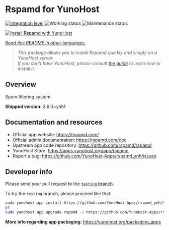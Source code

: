 <!--
N.B.: This README was automatically generated by <https://github.com/YunoHost/apps/tree/master/tools/readme_generator>
It shall NOT be edited by hand.
-->

# Rspamd for YunoHost

[![Integration level](https://dash.yunohost.org/integration/rspamd.svg)](https://ci-apps.yunohost.org/ci/apps/rspamd/) ![Working status](https://ci-apps.yunohost.org/ci/badges/rspamd.status.svg) ![Maintenance status](https://ci-apps.yunohost.org/ci/badges/rspamd.maintain.svg)

[![Install Rspamd with YunoHost](https://install-app.yunohost.org/install-with-yunohost.svg)](https://install-app.yunohost.org/?app=rspamd)

*[Read this README in other languages.](./ALL_README.md)*

> *This package allows you to install Rspamd quickly and simply on a YunoHost server.*  
> *If you don't have YunoHost, please consult [the guide](https://yunohost.org/install) to learn how to install it.*

## Overview

Spam filtering system

**Shipped version:** 3.9.0~ynh1
## Documentation and resources

- Official app website: <https://rspamd.com/>
- Official admin documentation: <https://rspamd.com/doc>
- Upstream app code repository: <https://github.com/rspamd/rspamd>
- YunoHost Store: <https://apps.yunohost.org/app/rspamd>
- Report a bug: <https://github.com/YunoHost-Apps/rspamd_ynh/issues>

## Developer info

Please send your pull request to the [`testing` branch](https://github.com/YunoHost-Apps/rspamd_ynh/tree/testing).

To try the `testing` branch, please proceed like that:

```bash
sudo yunohost app install https://github.com/YunoHost-Apps/rspamd_ynh/tree/testing --debug
or
sudo yunohost app upgrade rspamd -u https://github.com/YunoHost-Apps/rspamd_ynh/tree/testing --debug
```

**More info regarding app packaging:** <https://yunohost.org/packaging_apps>
